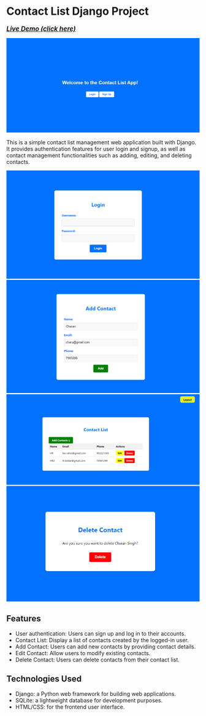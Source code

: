 # Contact List Django Project
<big><strong><em>[Live Demo (click here)](https://contact-list-seven-henna.vercel.app/)</em></strong></big>

![Contact List](images/home.png)

This is a simple contact list management web application built with Django. It provides authentication features for user login and signup, as well as contact management functionalities such as adding, editing, and deleting contacts.

![Contact List](images/login.png)
![Contact List](images/add.png)
![Contact List](images/list.png)
![Contact List](images/delete.png)


## Features

- User authentication: Users can sign up and log in to their accounts.
- Contact List: Display a list of contacts created by the logged-in user.
- Add Contact: Users can add new contacts by providing contact details.
- Edit Contact: Allow users to modify existing contacts.
- Delete Contact: Users can delete contacts from their contact list.

## Technologies Used

- Django: a Python web framework for building web applications.
- SQLite: a lightweight database for development purposes.
- HTML/CSS: for the frontend user interface.


